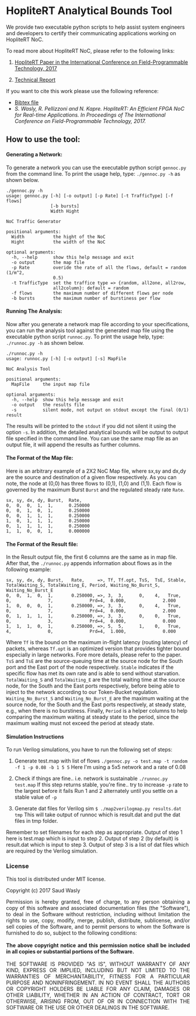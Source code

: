 # HopliteRT Analytical Bounds Tool

We provide two executable python scripts to help assist system engineers and developers to certify their communicating applications working on HopliteRT NoC.

To read more about HopliteRT NoC, please refer to the following links:

1. [HopliteRT Paper in the International Conference on Field-Programmable Technology, 2017](http://ieeexplore.ieee.org/)

2. [Technical Report](http://hdl.handle.net/10012/12600)

If you want to cite this work please use the following reference:

-  [Bibtex file](ref.bib)
- *S. Wasly, R. Pellizzoni and N. Kapre. HopliteRT: An Efficient FPGA NoC for Real-time Applications. In Proceedings of The International Conference on Field-Programmable Technology, 2017.*


## How to use the tool:

#### Generating a Network:
To generate a network you can use the executable python script `gennoc.py` from the command line. To print the usage help, type: `./gennoc.py -h` as shown below.

```
./gennoc.py -h
usage: gennoc.py [-h] [-o output] [-p Rate] [-t TrafficType] [-f flows]
                 [-b bursts]
                 Width Hight

NoC Traffic Generator

positional arguments:
  Width           the hight of the NoC
  Hight           the width of the NoC

optional arguments:
  -h, --help      show this help message and exit
  -o output       the map file
  -p Rate         overide the rate of all the flows, default = random (1/m^2,
                  0.5)
  -t TrafficType  set the traffice type => {random, all2one, all2row,
                  all2column}: default = random
  -f flows        the maximum number of different flows per node
  -b bursts       the maximum number of burstiness per flow

```

#### Running The Analysis:
Now after you generate a network map file according to your specifications, you can run the analysis tool against the generated map file using the executable python script `runnoc.py`. To print the usage help, type: `./runnoc.py -h` as shown below.

```
./runnoc.py -h
usage: runnoc.py [-h] [-o output] [-s] MapFile

NoC Analysis Tool

positional arguments:
  MapFile     the input map file

optional arguments:
  -h, --help  show this help message and exit
  -o output   the results file
  -s          silent mode, not output on stdout except the final (0/1) result

```

The results will be printed to the `stdout` if you did not silent it using the option `-s`. In addition, the detailed analytical bounds will be output to output file specified in the command line. You can use the same map file as an output file, it will append the results as further columns.

#### The Format of the Map file:
Here is an arbitrary example of a 2X2 NoC Map file, where sx,sy  and dx,dy are the source and destination of a given flow respectively. As you can note, the node at (0,0) has three flows to (0,1), (1,0) and (1,1). Each flow is governed by the maximum Burst `Burst` and the regulated steady rate `Rate`.

```
sx, sy, dx, dy, Burst,  Rate,   
0,  0,  0,  1,  1,      0.250000 
0,  0,  1,  0,  1,      0.250000 
0,  0,  1,  1,  1,      0.250000 
1,  0,  1,  1,  1,      0.250000 
0,  1,  1,  1,  1,      0.250000 
1,  1,  0,  0,  1,      0.000000

```

#### The Format of the Result file:

In the Result output file, the first 6 columns are the same as in map file. After that, the `./runnoc.py` appends information about flows as in the following example:

```
sx, sy, dx, dy, Burst,   Rate,     =>, Tf, Tf.opt, TsS,  TsE, Stable,  TotalWaiting_S, TotalWaiting_E, Period, Waiting_No_Burst_S, Waiting_No_Burst_E
0,  0,  1,  0,  1,       0.250000, =>, 3,  3,      0,    4,   True,    0,              7,              Prd=4,  0.000,              2.000
1,  0,  0,  0,  1,       0.250000, =>, 3,  3,      0,    4,   True,    0,              7,              Prd=4,  0.000,              2.000
0,  1,  1,  1,  1,       0.250000, =>, 3,  3,      0,    0,   True,    0,              3,              Prd=4,  0.000,              0.000
1,  1,  1,  0,  1,       0.250000, =>, 5,  5,      1,    0,   True,    4,              0,              Prd=4,  1.000,              0.000

```

Where `Tf` is the bound on the maximum in-flight latency (routing latency) of packets, whereas `Tf.opt` is an optimized version that provides tighter bound especially in large networks. Fore more details, please refer to the paper. `TsS` and `TsE` are the source-queuing time at the source node for the South port and the East port of the node respectively. `Stable` indicates if the specific flow has met its own rate and is able to send without starvation. `TotalWaiting_S` and `TotalWaiting_E` are the total waiting time at the source node, for the South and the East ports respectively, before being able to inject to the network according to our Token-Bucket regulation. `Waiting_No_Burst_S` and `Waiting_No_Burst_E` are the maximum waiting at the source node, for the South and the East ports respectively, at steady state, e.g., when there is no burstiness. Finally, `Period` is a helper columns to help comparing the maximum waiting at steady state to the period, since the maximum waiting must not exceed the period at steady state.


#### Simulation Instructions

To run Verilog simulations, you have to run the following set of steps:

1. Generate test.map with list of flows `./gennoc.py -o test.map -t random -f 1 -p 0.08 -b 1 5 5`
Here I'm using a 5x5 network and a rate of 0.08

2. Check if things are fine.. i.e. network is sustainable `./runnoc.py test.map`
If this step returns stable, you're fine.. try to increase `-p` rate to the largest before it fails
Run 1 and 2 alternately until you settle on a stable value of `-p`

3. Generate dat files for Verilog sim `$ ./map2verilogmap.py results.dat tmp`
This will take output of runnoc which is result.dat and put the dat files in tmp folder.

Remember to set filenames for each step as appropriate. Output of step 1 here is test.map which is input to step 2. Output of step 2 (by default) is result.dat which is input to step 3. Output of step 3 is a list of dat files which are required by the Verilog simulation.

### License
This tool is distributed under MIT license.

Copyright (c) 2017 Saud Wasly

<div style="text-align: justify;"> 
Permission is hereby granted, free of charge, to any person obtaining a copy of this software and associated documentation files (the "Software"), to deal in the Software without restriction, including without limitation the rights to use, copy, modify, merge, publish, distribute, sublicense, and/or sell copies of the Software, and to permit persons to whom the Software is furnished to do so, subject to the following conditions:
<br><br>
</div>


<div style="text-align: justify;"> 
<b>The above copyright notice and this permission notice shall be included in all copies or substantial portions of the Software.</b>
<br><br>
</div>


<div style="text-align: justify;"> 
THE SOFTWARE IS PROVIDED "AS IS", WITHOUT WARRANTY OF ANY KIND, EXPRESS OR IMPLIED, INCLUDING BUT NOT LIMITED TO THE WARRANTIES OF MERCHANTABILITY, FITNESS FOR A PARTICULAR PURPOSE AND NONINFRINGEMENT. IN NO EVENT SHALL THE AUTHORS OR COPYRIGHT HOLDERS BE LIABLE FOR ANY CLAIM, DAMAGES OR OTHER LIABILITY, WHETHER IN AN ACTION OF CONTRACT, TORT OR OTHERWISE, ARISING FROM, OUT OF OR IN CONNECTION WITH THE SOFTWARE OR THE USE OR OTHER DEALINGS IN THE SOFTWARE.
 </div>